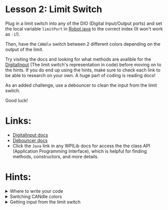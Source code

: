 # Lesson 2: Limit Switch

Plug in a limit switch into any of the DIO (Digital Input/Output ports) and set the local variable `limitPort` in [Robot.java](src/main/java/frc/robot/Robot.java) to the correct index (It won't work as `-1`!).

Then, have the `CANdle` switch between 2 different colors depending on the output of the limit.

Try visiting the docs and looking for what methods are avalible for the [DigitalInput](https://docs.wpilib.org/en/stable/docs/software/hardware-apis/sensors/digital-inputs-software.html) (The limit switch's representation in code) before moving on to the hints. If you do end up using the hints, make sure to check each link to be able to research on your own. A huge part of coding is reading docs!

As an added challenge, use a debouncer to clean the input from the limit switch.

Good luck!

# Links:
- [DigitalInput docs](https://docs.wpilib.org/en/stable/docs/software/hardware-apis/sensors/digital-inputs-software.html)
- [Debouncer docs](https://docs.wpilib.org/en/stable/docs/software/advanced-controls/filters/debouncer.html?highlight=debouncer)
- Click the `Java` link in any WPILib docs for access the the class API (Application Programming Interface), which is helpful for finding methods, constructors, and more details.
  
# Hints:

<details> <summary>Where to write your code</summary> <li> Put your code in <a>Robot.java</a>'s <code>teleopPeriodic()</code> method to have it run every <a href="https://docs.wpilib.org/en/stable/docs/software/vscode-overview/creating-robot-program.html#timedrobot">robot loop</a> (20 ms) </details>

<details> <summary> Switching CANdle colors </summary> <li> Switch the candle between solid colors using the <code>Candle</code>'s <code>setAllToColor(r, g, b)</code> method, where each parameter is an integer from 0-255 representing the strength of each color channel </details>

<details> <summary> Getting input from the limit switch </summary> <li> Get the current state of the limit switch by using the <code>DigitalInput</code>'s <code>get()</code> method to get a boolean value (<code>true</code> for pressed, <code>false</code> for unpressed) </details>